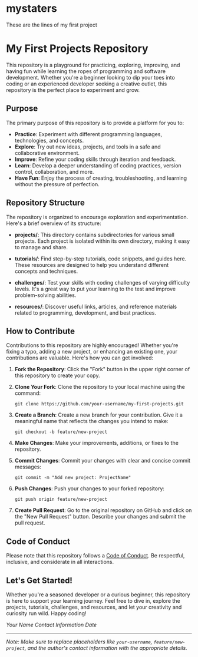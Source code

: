 # mystaters
These are the lines of my first project
# My First Projects Repository

This repository is a playground for practicing, exploring, improving, and having fun while learning the ropes of programming and software development. Whether you're a beginner looking to dip your toes into coding or an experienced developer seeking a creative outlet, this repository is the perfect place to experiment and grow.

## Purpose

The primary purpose of this repository is to provide a platform for you to:

- **Practice**: Experiment with different programming languages, technologies, and concepts.
- **Explore**: Try out new ideas, projects, and tools in a safe and collaborative environment.
- **Improve**: Refine your coding skills through iteration and feedback.
- **Learn**: Develop a deeper understanding of coding practices, version control, collaboration, and more.
- **Have Fun**: Enjoy the process of creating, troubleshooting, and learning without the pressure of perfection.

## Repository Structure

The repository is organized to encourage exploration and experimentation. Here's a brief overview of its structure:

- **projects/**: This directory contains subdirectories for various small projects. Each project is isolated within its own directory, making it easy to manage and share.

- **tutorials/**: Find step-by-step tutorials, code snippets, and guides here. These resources are designed to help you understand different concepts and techniques.

- **challenges/**: Test your skills with coding challenges of varying difficulty levels. It's a great way to put your learning to the test and improve problem-solving abilities.

- **resources/**: Discover useful links, articles, and reference materials related to programming, development, and best practices.

## How to Contribute

Contributions to this repository are highly encouraged! Whether you're fixing a typo, adding a new project, or enhancing an existing one, your contributions are valuable. Here's how you can get involved:

1. **Fork the Repository**: Click the "Fork" button in the upper right corner of this repository to create your copy.

2. **Clone Your Fork**: Clone the repository to your local machine using the command:
   ```
   git clone https://github.com/your-username/my-first-projects.git
   ```

3. **Create a Branch**: Create a new branch for your contribution. Give it a meaningful name that reflects the changes you intend to make:
   ```
   git checkout -b feature/new-project
   ```

4. **Make Changes**: Make your improvements, additions, or fixes to the repository.

5. **Commit Changes**: Commit your changes with clear and concise commit messages:
   ```
   git commit -m "Add new project: ProjectName"
   ```

6. **Push Changes**: Push your changes to your forked repository:
   ```
   git push origin feature/new-project
   ```

7. **Create Pull Request**: Go to the original repository on GitHub and click on the "New Pull Request" button. Describe your changes and submit the pull request.

## Code of Conduct

Please note that this repository follows a [Code of Conduct](CODE_OF_CONDUCT.md). Be respectful, inclusive, and considerate in all interactions.

## Let's Get Started!

Whether you're a seasoned developer or a curious beginner, this repository is here to support your learning journey. Feel free to dive in, explore the projects, tutorials, challenges, and resources, and let your creativity and curiosity run wild. Happy coding!

_Your Name_
_Contact Information_
_Date_

---

*Note: Make sure to replace placeholders like `your-username`, `feature/new-project`, and the author's contact information with the appropriate details.*
